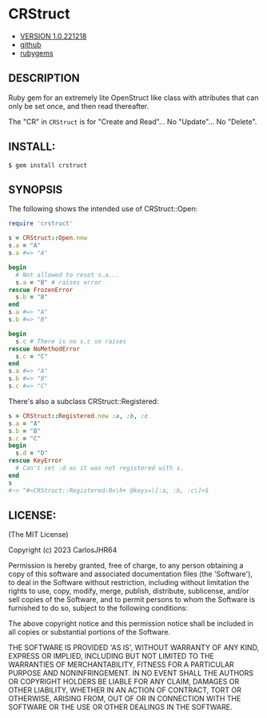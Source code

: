 # CRStruct

* [VERSION 1.0.221218](https://www.github.com/carlosjhr64/crstruct/releases)
* [github](https://www.github.com/carlosjhr64/crstruct)
* [rubygems](https://rubygems.org/gems/crstruct)

## DESCRIPTION

Ruby gem for an extremely lite OpenStruct like class with
attributes that can only be set once, and then read thereafter.

The "CR" in `CRStruct` is for "Create and Read"...
No "Update"...
No "Delete".

## INSTALL:
```console
$ gem install crstruct
```
## SYNOPSIS

The following shows the intended use of CRStruct::Open:
```ruby
require 'crstruct'

s = CRStruct::Open.new
s.a = "A"
s.a #=> "A"

begin
  # Not allowed to reset s.a...
  s.a = "B" # raises error
rescue FrozenError
  s.b = "B"
end
s.a #=> "A"
s.b #=> "B"

begin
  s.c # There is no s.c so raises
rescue NoMethodError
  s.c = "C"
end
s.a #=> "A"
s.b #=> "B"
s.c #=> "C"
```
There's also a subclass CRStruct::Registered:
```ruby
s = CRStruct::Registered.new :a, :b, :c
s.a = "A"
s.b = "B"
s.c = "C"
begin
  s.d = "D"
rescue KeyError
  # Can't set :d as it was not registered with s.
end
s
#~> ^#<CRStruct::Registered:0x\h+ @keys=\[:a, :b, :c\]>$
```
## LICENSE:

(The MIT License)

Copyright (c) 2023 CarlosJHR64

Permission is hereby granted, free of charge, to any person obtaining
a copy of this software and associated documentation files (the
'Software'), to deal in the Software without restriction, including
without limitation the rights to use, copy, modify, merge, publish,
distribute, sublicense, and/or sell copies of the Software, and to
permit persons to whom the Software is furnished to do so, subject to
the following conditions:

The above copyright notice and this permission notice shall be
included in all copies or substantial portions of the Software.

THE SOFTWARE IS PROVIDED 'AS IS', WITHOUT WARRANTY OF ANY KIND,
EXPRESS OR IMPLIED, INCLUDING BUT NOT LIMITED TO THE WARRANTIES OF
MERCHANTABILITY, FITNESS FOR A PARTICULAR PURPOSE AND NONINFRINGEMENT.
IN NO EVENT SHALL THE AUTHORS OR COPYRIGHT HOLDERS BE LIABLE FOR ANY
CLAIM, DAMAGES OR OTHER LIABILITY, WHETHER IN AN ACTION OF CONTRACT,
TORT OR OTHERWISE, ARISING FROM, OUT OF OR IN CONNECTION WITH THE
SOFTWARE OR THE USE OR OTHER DEALINGS IN THE SOFTWARE.
